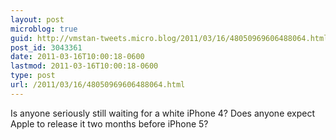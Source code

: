 ```yaml
---
layout: post
microblog: true
guid: http://vmstan-tweets.micro.blog/2011/03/16/48050969606488064.html
post_id: 3043361
date: 2011-03-16T10:00:18-0600
lastmod: 2011-03-16T10:00:18-0600
type: post
url: /2011/03/16/48050969606488064.html
---
```

Is anyone seriously still waiting for a white iPhone 4? Does anyone expect Apple to release it two months before iPhone 5?
